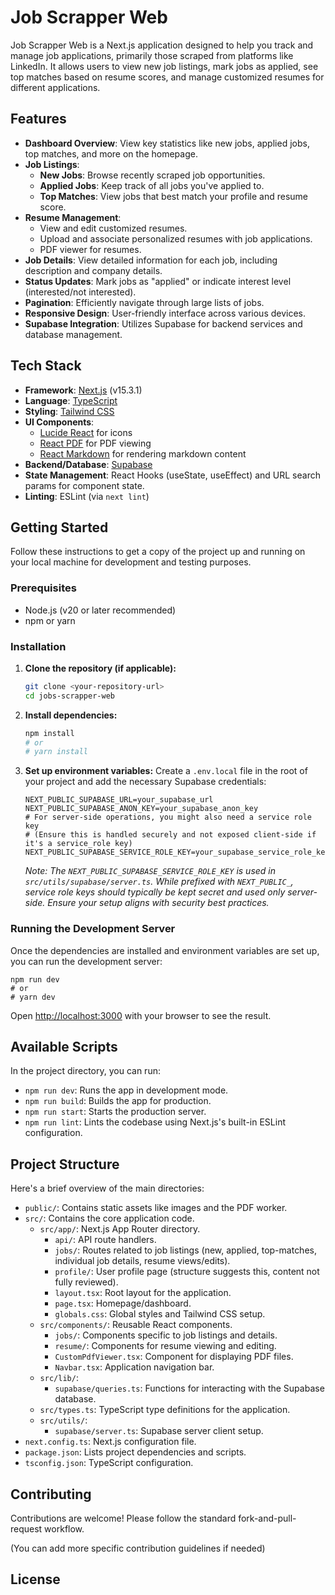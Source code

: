 # Job Scrapper Web

Job Scrapper Web is a Next.js application designed to help you track and manage job applications, primarily those scraped from platforms like LinkedIn. It allows users to view new job listings, mark jobs as applied, see top matches based on resume scores, and manage customized resumes for different applications.

## Features

- **Dashboard Overview**: View key statistics like new jobs, applied jobs, top matches, and more on the homepage.
- **Job Listings**:
  - **New Jobs**: Browse recently scraped job opportunities.
  - **Applied Jobs**: Keep track of all jobs you've applied to.
  - **Top Matches**: View jobs that best match your profile and resume score.
- **Resume Management**:
  - View and edit customized resumes.
  - Upload and associate personalized resumes with job applications.
  - PDF viewer for resumes.
- **Job Details**: View detailed information for each job, including description and company details.
- **Status Updates**: Mark jobs as "applied" or indicate interest level (interested/not interested).
- **Pagination**: Efficiently navigate through large lists of jobs.
- **Responsive Design**: User-friendly interface across various devices.
- **Supabase Integration**: Utilizes Supabase for backend services and database management.

## Tech Stack

- **Framework**: [Next.js](https://nextjs.org/) (v15.3.1)
- **Language**: [TypeScript](https://www.typescriptlang.org/)
- **Styling**: [Tailwind CSS](https://tailwindcss.com/)
- **UI Components**:
  - [Lucide React](https://lucide.dev/) for icons
  - [React PDF](https://github.com/wojtekmaj/react-pdf) for PDF viewing
  - [React Markdown](https://github.com/remarkjs/react-markdown) for rendering markdown content
- **Backend/Database**: [Supabase](https://supabase.io/)
- **State Management**: React Hooks (useState, useEffect) and URL search params for component state.
- **Linting**: ESLint (via `next lint`)

## Getting Started

Follow these instructions to get a copy of the project up and running on your local machine for development and testing purposes.

### Prerequisites

- Node.js (v20 or later recommended)
- npm or yarn

### Installation

1.  **Clone the repository (if applicable):**

    ```bash
    git clone <your-repository-url>
    cd jobs-scrapper-web
    ```

2.  **Install dependencies:**

    ```bash
    npm install
    # or
    # yarn install
    ```

3.  **Set up environment variables:**
    Create a `.env.local` file in the root of your project and add the necessary Supabase credentials:
    ```env
    NEXT_PUBLIC_SUPABASE_URL=your_supabase_url
    NEXT_PUBLIC_SUPABASE_ANON_KEY=your_supabase_anon_key
    # For server-side operations, you might also need a service role key
    # (Ensure this is handled securely and not exposed client-side if it's a service_role key)
    NEXT_PUBLIC_SUPABASE_SERVICE_ROLE_KEY=your_supabase_service_role_key
    ```
    _Note: The `NEXT_PUBLIC_SUPABASE_SERVICE_ROLE_KEY` is used in `src/utils/supabase/server.ts`. While prefixed with `NEXT_PUBLIC_`, service role keys should typically be kept secret and used only server-side. Ensure your setup aligns with security best practices._

### Running the Development Server

Once the dependencies are installed and environment variables are set up, you can run the development server:

```
npm run dev
# or
# yarn dev
```

Open [http://localhost:3000](http://localhost:3000) with your browser to see the result.

## Available Scripts

In the project directory, you can run:

- `npm run dev`: Runs the app in development mode.
- `npm run build`: Builds the app for production.
- `npm run start`: Starts the production server.
- `npm run lint`: Lints the codebase using Next.js's built-in ESLint configuration.

## Project Structure

Here's a brief overview of the main directories:

- `public/`: Contains static assets like images and the PDF worker.
- `src/`: Contains the core application code.
  - `src/app/`: Next.js App Router directory.
    - `api/`: API route handlers.
    - `jobs/`: Routes related to job listings (new, applied, top-matches, individual job details, resume views/edits).
    - `profile/`: User profile page (structure suggests this, content not fully reviewed).
    - `layout.tsx`: Root layout for the application.
    - `page.tsx`: Homepage/dashboard.
    - `globals.css`: Global styles and Tailwind CSS setup.
  - `src/components/`: Reusable React components.
    - `jobs/`: Components specific to job listings and details.
    - `resume/`: Components for resume viewing and editing.
    - `CustomPdfViewer.tsx`: Component for displaying PDF files.
    - `Navbar.tsx`: Application navigation bar.
  - `src/lib/`:
    - `supabase/queries.ts`: Functions for interacting with the Supabase database.
  - `src/types.ts`: TypeScript type definitions for the application.
  - `src/utils/`:
    - `supabase/server.ts`: Supabase server client setup.
- `next.config.ts`: Next.js configuration file.
- `package.json`: Lists project dependencies and scripts.
- `tsconfig.json`: TypeScript configuration.

## Contributing

Contributions are welcome! Please follow the standard fork-and-pull-request workflow.

(You can add more specific contribution guidelines if needed)

## License
